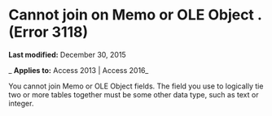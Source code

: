 
# Cannot join on Memo or OLE Object <name>. (Error 3118)

 **Last modified:** December 30, 2015

 _ **Applies to:** Access 2013 | Access 2016_

You cannot join Memo or OLE Object fields. The field you use to logically tie two or more tables together must be some other data type, such as text or integer.


